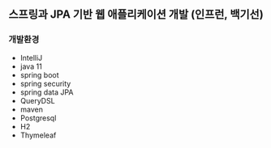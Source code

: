 ## 스프링과 JPA 기반 웹 애플리케이션 개발 (인프런, 백기선)

### 개발환경
+ IntelliJ
+ java 11
+ spring boot
+ spring security
+ spring data JPA
+ QueryDSL
+ maven
+ Postgresql
+ H2
+ Thymeleaf

